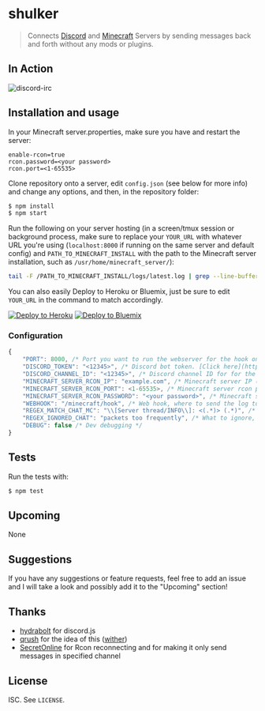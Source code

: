 # shulker

> Connects [Discord](https://discordapp.com/) and [Minecraft](https://minecraft.net) Servers by sending messages back and forth without any mods or plugins.

## In Action
![discord-irc](http://i.thedestruc7i0n.ca/I5anbg.gif)

## Installation and usage

In your Minecraft server.properties, make sure you have and restart the server:
```
enable-rcon=true
rcon.password=<your password>
rcon.port=<1-65535>
```

Clone repository onto a server, edit ```config.json``` (see below for more info) and change any options, and then, in the repository folder:
```sh
$ npm install
$ npm start
```

Run the following on your server hosting (in a screen/tmux session or background process, make sure to replace your `YOUR_URL` with whatever URL you're using (`localhost:8000` if running on the same server and default config) and `PATH_TO_MINECRAFT_INSTALL` with the path to the Minecraft server installation, such as `/usr/home/minecraft_server/`):

``` sh
tail -F /PATH_TO_MINECRAFT_INSTALL/logs/latest.log | grep --line-buffered ": <" | while read x ; do echo -ne $x | curl -X POST -d @- http://YOUR_URL/minecraft/hook ; done
```

You can also easily Deploy to Heroku or Bluemix, just be sure to edit `YOUR_URL` in the command to match accordingly.

[![Deploy to Heroku](https://www.herokucdn.com/deploy/button.png)](https://heroku.com/deploy)
[![Deploy to Bluemix](https://bluemix.net/deploy/button.png)](https://bluemix.net/deploy?repository=https://github.com/destruc7i0n/shulker)


### Configuration
```js
{
    "PORT": 8000, /* Port you want to run the webserver for the hook on */
    "DISCORD_TOKEN": "<12345>", /* Discord bot token. [Click here](https://discordapp.com/developers/applications/me) to create you application and add a bot to it. */
    "DISCORD_CHANNEL_ID": "<12345>", /* Discord channel ID for for the discord bot. Enable developer mode in your Discord client, then right click channel and select "Copy ID". */
    "MINECRAFT_SERVER_RCON_IP": "example.com", /* Minecraft server IP (make sure you have enabled rcon) */
    "MINECRAFT_SERVER_RCON_PORT": <1-65535>, /* Minecraft server rcon port */
    "MINECRAFT_SERVER_RCON_PASSWORD": "<your password>", /* Minecraft server rcon password */
    "WEBHOOK": "/minecraft/hook", /* Web hook, where to send the log to */
    "REGEX_MATCH_CHAT_MC": "\\[Server thread/INFO\\]: <(.*)> (.*)", /* What to match for chat (best to leave as default) */
    "REGEX_IGNORED_CHAT": "packets too frequently", /* What to ignore, you can put any regex for swear words for example and it will  be ignored */
    "DEBUG": false /* Dev debugging */
}
```


## Tests
Run the tests with:
```bash
$ npm test
```

## Upcoming
None

## Suggestions
If you have any suggestions or feature requests, feel free to add an issue and I will take a look and possibly add it to the "Upcoming" section!

## Thanks
* [hydrabolt](https://github.com/hydrabolt) for discord.js
* [qrush](https://github.com/qrush) for the idea of this ([wither](https://github.com/qrush/wither))
* [SecretOnline](https://github.com/secretonline) for Rcon reconnecting and for making it only send messages in specified channel

## License

ISC. See `LICENSE`.
